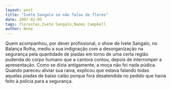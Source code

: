 ```yaml
---
layout: post
title: "Ivete Sangalo só não falou de flores"
date: 2007-02-05
tags: florestas,Ivete Sangalo,Naomi Campbell
author: None
---
```

Quem acompanhou, por dever profissional, o show de Ivete Sangalo, no Balança Rolha,&nbsp;mediu a sua indignação com a desorganização na segurança pela quantidade de piadas em torno de uma certa região pudenda do corpo humano que a cantora contou, depois de interromper a apresentação.
Como se dizia antigamente, a moça não foi nada púdica.
Quando pareceu aliviar sua raiva, explicou que estava falando todas aquelas piadas de baixo calão porque fora desatendida no pedido que havia feito à polícia para a segurança. 